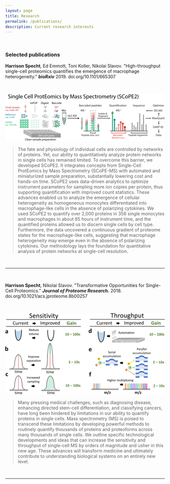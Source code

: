 ```yaml
---
layout: page
title: Research
permalink: /publications/
description: Current research interests
---
```

<br/>

### Selected publications

**Harrison Specht**, Ed Emmott, Toni Koller, Nikolai Slavov. "High-throughput single-cell proteomics quantifies the emergence of macrophage heterogeneity." ***bioRxiv*** 2019. doi.org/10.1101/665307

<br/>

[![](/images/SCOPE2-ac.png)](https://scope2.slavovlab.net/)

> The fate and physiology of individual cells are controlled by networks of proteins. Yet, our ability to quantitatively analyze protein networks in single cells has remained limited. To overcome this barrier, we developed SCoPE2. It integrates concepts from Single-Cell ProtEomics by Mass Spectrometry (SCoPE-MS) with automated and miniaturized sample preparation, substantially lowering cost and hands-on time. SCoPE2 uses data-driven analytics to optimize instrument parameters for sampling more ion copies per protein, thus supporting quantification with improved count statistics. These advances enabled us to analyze the emergence of cellular heterogeneity as homogeneous monocytes differentiated into macrophage-like cells in the absence of polarizing cytokines. We used SCoPE2 to quantify over 2,000 proteins in 356 single monocytes and macrophages in about 85 hours of instrument time, and the quantified proteins allowed us to discern single cells by cell type. Furthermore, the data uncovered a continuous gradient of proteome states for the macrophage-like cells, suggesting that macrophage heterogeneity may emerge even in the absence of polarizing cytokines. Our methodology lays the foundation for quantitative analysis of protein networks at single-cell resolution.

<br/>

<hr>

<br/>

**Harrison Specht**, Nikolai Slavov. "Transformative Opportunities for Single-Cell Proteomics." ***Journal of Proteome Research.*** 2018. doi.org/10.1021/acs.jproteome.8b00257

<br/>

[![](/images/pr-2018-002576_0003.jpeg)](doi.org/10.1021/acs.jproteome.8b00257)

> Many pressing medical challenges, such as diagnosing disease, enhancing directed stem-cell differentiation, and classifying cancers, have long been hindered by limitations in our ability to quantify proteins in single cells. Mass spectrometry (MS) is poised to transcend these limitations by developing powerful methods to routinely quantify thousands of proteins and proteoforms across many thousands of single cells. We outline specific technological developments and ideas that can increase the sensitivity and throughput of single-cell MS by orders of magnitude and usher in this new age. These advances will transform medicine and ultimately contribute to understanding biological systems on an entirely new level.

<br/>

<hr>

